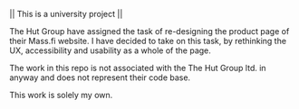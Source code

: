 || This is a university project ||

The Hut Group have assigned the task of re-designing the product page of their Mass.fi website. I have decided to take on this task, by rethinking the UX, accessibility and usability as a whole of the page.

The work in this repo is not associated with the The Hut Group ltd. in anyway and does not represent their code base.

This work is solely my own.
